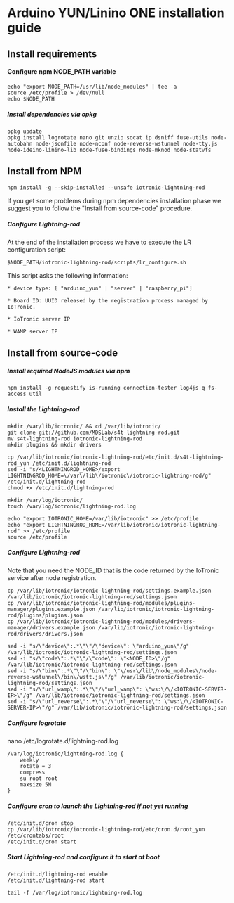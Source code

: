 # Arduino YUN/Linino ONE installation guide


## Install requirements

#### Configure npm NODE_PATH variable

```
echo "export NODE_PATH=/usr/lib/node_modules" | tee -a
source /etc/profile > /dev/null
echo $NODE_PATH
```

##### Install dependencies via opkg

```
opkg update
opkg install logrotate nano git unzip socat ip dsniff fuse-utils node-autobahn node-jsonfile node-nconf node-reverse-wstunnel node-tty.js node-ideino-linino-lib node-fuse-bindings node-mknod node-statvfs
```

## Install from NPM
```
npm install -g --skip-installed --unsafe iotronic-lightning-rod
```
If you get some problems during npm dependencies installation phase we suggest you to follow the "Install from source-code" procedure.

##### Configure Lightning-rod
At the end of the installation process we have to execute the LR configuration script:
```
$NODE_PATH/iotronic-lightning-rod/scripts/lr_configure.sh
```
This script asks the following information:
```
* device type: [ "arduino_yun" | "server" | "raspberry_pi"]

* Board ID: UUID released by the registration process managed by IoTronic.

* IoTronic server IP

* WAMP server IP
```



## Install from source-code

##### Install required NodeJS modules via npm

```
npm install -g requestify is-running connection-tester log4js q fs-access util
```

##### Install the Lightning-rod

```
mkdir /var/lib/iotronic/ && cd /var/lib/iotronic/
git clone git://github.com/MDSLab/s4t-lightning-rod.git
mv s4t-lightning-rod iotronic-lightning-rod
mkdir plugins && mkdir drivers

cp /var/lib/iotronic/iotronic-lightning-rod/etc/init.d/s4t-lightning-rod_yun /etc/init.d/lightning-rod
sed -i "s/<LIGHTNINGROD_HOME>/export LIGHTNINGROD_HOME=\/var\/lib\/iotronic\/iotronic-lightning-rod/g" /etc/init.d/lightning-rod
chmod +x /etc/init.d/lightning-rod

mkdir /var/log/iotronic/
touch /var/log/iotronic/lightning-rod.log

echo "export IOTRONIC_HOME=/var/lib/iotronic" >> /etc/profile
echo "export LIGHTNINGROD_HOME=/var/lib/iotronic/iotronic-lightning-rod" >> /etc/profile
source /etc/profile
```

##### Configure Lightning-rod
Note that you need the NODE_ID that is the code returned by the IoTronic service after node registration.

```
cp /var/lib/iotronic/iotronic-lightning-rod/settings.example.json /var/lib/iotronic/iotronic-lightning-rod/settings.json
cp /var/lib/iotronic/iotronic-lightning-rod/modules/plugins-manager/plugins.example.json /var/lib/iotronic/iotronic-lightning-rod/plugins/plugins.json
cp /var/lib/iotronic/iotronic-lightning-rod/modules/drivers-manager/drivers.example.json /var/lib/iotronic/iotronic-lightning-rod/drivers/drivers.json

sed -i "s/\"device\":.*\"\"/\"device\": \"arduino_yun\"/g" /var/lib/iotronic/iotronic-lightning-rod/settings.json
sed -i "s/\"code\":.*\"\"/\"code\": \"<NODE_ID>\"/g" /var/lib/iotronic/iotronic-lightning-rod/settings.json
sed -i "s/\"bin\":.*\"\"/\"bin\": \"\/usr\/lib\/node_modules\/node-reverse-wstunnel\/bin\/wstt.js\"/g" /var/lib/iotronic/iotronic-lightning-rod/settings.json
sed -i "s/\"url_wamp\":.*\"\"/\"url_wamp\": \"ws:\/\/<IOTRONIC-SERVER-IP>\"/g" /var/lib/iotronic/iotronic-lightning-rod/settings.json
sed -i "s/\"url_reverse\":.*\"\"/\"url_reverse\": \"ws:\/\/<IOTRONIC-SERVER-IP>\"/g" /var/lib/iotronic/iotronic-lightning-rod/settings.json
```

##### Configure logrotate
nano /etc/logrotate.d/lightning-rod.log
```
/var/log/iotronic/lightning-rod.log {
    weekly
    rotate = 3
    compress
    su root root
    maxsize 5M
}
```

##### Configure cron to launch the Lightning-rod if not yet running

```
/etc/init.d/cron stop
cp /var/lib/iotronic/iotronic-lightning-rod/etc/cron.d/root_yun /etc/crontabs/root
/etc/init.d/cron start
```

##### Start Lightning-rod and configure it to start at boot

```
/etc/init.d/lightning-rod enable
/etc/init.d/lightning-rod start

tail -f /var/log/iotronic/lightning-rod.log
```


